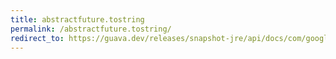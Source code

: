 ```yaml
---
title: abstractfuture.tostring
permalink: /abstractfuture.tostring/
redirect_to: https://guava.dev/releases/snapshot-jre/api/docs/com/google/common/util/concurrent/AbstractFuture.html#toString--
---
```

